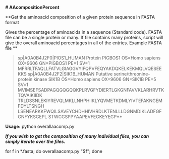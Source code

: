 **# AAcompositionPercent**

**Get the aminoacid composition of a given protein sequence in FASTA format

Gives the percentage of aminoacids in a sequence (Standard code). FASTA file can be a single protein or many. If file contains many proteins, script will give the overall aminoacid percentages in all of the entries.
Example FASTA file
**

>sp|A0A0B4J2F0|PIOS1_HUMAN Protein PIGBOS1 OS=Homo sapiens OX=9606 GN=PIGBOS1 PE=1 SV=1
MFRRLTFAQLLFATVLGIAGGVYIFQPVFEQYAKDQKELKEKMQLVQESEEKKS
>sp|A0A0B4J2F2|SIK1B_HUMAN Putative serine/threonine-protein kinase SIK1B OS=Homo sapiens OX=9606 GN=SIK1B PE=5 SV=1
MVIMSEFSADPAGQGQGQQKPLRVGFYDIERTLGKGNFAVVKLARHRVTKTQVAIKIIDK
TRLDSSNLEKIYREVQLMKLLNHPHIIKLYQVMETKDMLYIVTEFAKNGEMFDYLTSNGH
LSENEARKKFWQILSAVEYCHDHHIVHRDLKTENLLLDGNMDIKLADFGFGNFYKSGEPL
STWCGSPPYAAPEVFEGKEYEGP**


**Usage:** python overallaacomp.py <FASTAFILE>


_**If you wish to get the composition of many individual files, you can simply iterate over the files.**_

for f in *.fasta; do overallaacomp.py "$f"; done

